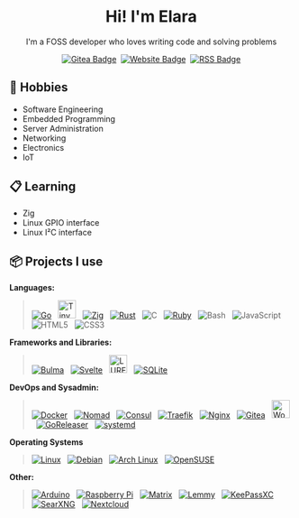 <h1 align="center">Hi! I'm Elara</h3>
<p align="center">I'm a FOSS developer who loves writing code and solving problems</p>

<p align="center">
  <a href="https://gitea.elara.ws/Elara6331"><img alt="Gitea Badge" src="https://img.shields.io/badge/gitea-609926?logo=gitea&logoColor=white&style=for-the-badge"></a>&nbsp;
  <a href="https://www.elara.ws"><img alt="Website Badge" src="https://img.shields.io/badge/Website-blue?style=for-the-badge"></a>&nbsp;
  <a href="https://www.elara.ws/articles/index.xml"><img alt="RSS Badge" src="https://img.shields.io/badge/RSS-orange?style=for-the-badge&logo=rss&logoColor=white"></a>
</p>


## 📆 Hobbies

- Software Engineering
- Embedded Programming
- Server Administration
- Networking
- Electronics
- IoT

## 📋 Learning

- Zig
- Linux GPIO interface
- Linux I²C interface

## 📦 Projects I use

**Languages:**

> [![Go](https://api.iconify.design/devicon/go.svg?height=32 "Go")](https://go.dev/) &nbsp;
[<img src="https://tinygo.org/images/tinygo-logo.png" alt="TinyGo" title="TinyGo" height=32>](https://tinygo.org/) &nbsp;
[![Zig](https://api.iconify.design/devicon/zig.svg?color=white&height=32 "Zig")](https://ziglang.org) &nbsp;
[![Rust](https://api.iconify.design/cib/rust.svg?color=white&height=32 "Rust")](https://www.rust-lang.org/) &nbsp;
![C](https://api.iconify.design/devicon/c.svg?color=white&height=32 "C") &nbsp;
[![Ruby](https://api.iconify.design/logos/ruby.svg?height=32 "Ruby")](https://www.ruby-lang.org/en/) &nbsp;
![Bash](https://api.iconify.design/devicon-plain/bash.svg?color=white&height=32 "Bash") &nbsp;
![JavaScript](https://api.iconify.design/logos/javascript.svg?height=32 "JavaScript") &nbsp;
![HTML5](https://api.iconify.design/skill-icons/html.svg?height=32 "HTML") &nbsp;
![CSS3](https://api.iconify.design/skill-icons/css.svg?height=32 "CSS") &nbsp;

**Frameworks and Libraries:**


> [![Bulma](https://api.iconify.design/logos/bulma.svg?height=32 "Bulma")](https://bulma.io/) &nbsp;
[![Svelte](https://api.iconify.design/devicon/svelte.svg?height=32 "Svelte")](https://svelte.dev/) &nbsp;
[<img src="https://lure.sh/lure-no-text.svg" alt="LURE" title="LURE" height=32>](https://lure.sh) &nbsp;
[![SQLite](https://api.iconify.design/devicon/sqlite.svg?height=32 "SQLite")](https://www.sqlite.org/) &nbsp;

**DevOps and Sysadmin:**

> [![Docker](https://api.iconify.design/logos/docker-icon.svg?height=32 "Docker")](https://www.docker.com/) &nbsp;
[![Nomad](https://api.iconify.design/devicon/nomad.svg?height=32 "Nomad")](https://nomadproject.io/) &nbsp;
[![Consul](https://api.iconify.design/devicon/consul.svg?height=32 "Consul")](https://consul.io) &nbsp;
[![Traefik](https://api.iconify.design/devicon/traefikproxy.svg?height=32 "Traefik Proxy")](https://traefik.io/traefik) &nbsp;
[![Nginx](https://api.iconify.design/logos/nginx.svg?height=32 "Nginx")](https://nginx.org/) &nbsp;
[![Gitea](https://api.iconify.design/simple-icons/gitea.svg?color=%23609926&height=32 "Gitea")](https://gitea.elara.ws/) &nbsp;
[<img src="https://github.com/Elara6331/Elara6331/assets/41810442/96da1482-fc3d-406b-a806-72f410e4fe92" alt="Woodpecker CI" title="Woodpecker CI" height=32>](https://woodpecker-ci.org/) &nbsp;
[![GoReleaser](https://api.iconify.design/file-icons/goreleaser.svg?color=white&height=32 "GoReleaser")](https://goreleaser.com/) &nbsp;
[![systemd](https://api.iconify.design/vscode-icons/file-type-systemd.svg?color=white&height=32 "systemd")](https://systemd.io/) &nbsp;


**Operating Systems**

> [![Linux](https://api.iconify.design/flat-color-icons/linux.svg?height=32 "Linux")](https://www.kernel.org/) &nbsp;
[![Debian](https://api.iconify.design/logos/debian.svg?height=32 "Debian")](https://www.debian.org/) &nbsp;
[![Arch Linux](https://api.iconify.design/logos/archlinux.svg?height=32 "Debian")](https://www.archlinux.org/) &nbsp;
[![OpenSUSE](https://api.iconify.design/devicon/opensuse.svg?height=32 "OpenSUSE")](https://www.opensuse.org/) &nbsp;

**Other:**

> [![Arduino](https://api.iconify.design/devicon/arduino.svg?height=32 "Arduino")](https://www.arduino.cc/) &nbsp;
[![Raspberry Pi](https://api.iconify.design/logos/raspberry-pi.svg?height=32 "Raspberry Pi")](https://www.raspberrypi.com/) &nbsp;
[![Matrix](https://api.iconify.design/tabler/brand-matrix.svg?height=32&color=white "Matrix")](https://matrix.org/) &nbsp;
[![Lemmy](https://api.iconify.design/simple-icons/lemmy.svg?height=32&color=white "Lemmy")](https://join-lemmy.org/) &nbsp;
[![KeePassXC](https://api.iconify.design/simple-icons/keepassxc.svg?height=32&color=%23559B30 "KeePassXC")](https://keepassxc.org/) &nbsp;
[![SearXNG](https://api.iconify.design/simple-icons/searxng.svg?height=32&color=%233050FF "SearXNG")](https://docs.searxng.org/) &nbsp;
[![Nextcloud](https://api.iconify.design/simple-icons/nextcloud.svg?height=32&color=%230068A1 "Nextcloud")](https://nextcloud.com/athome/) &nbsp;

